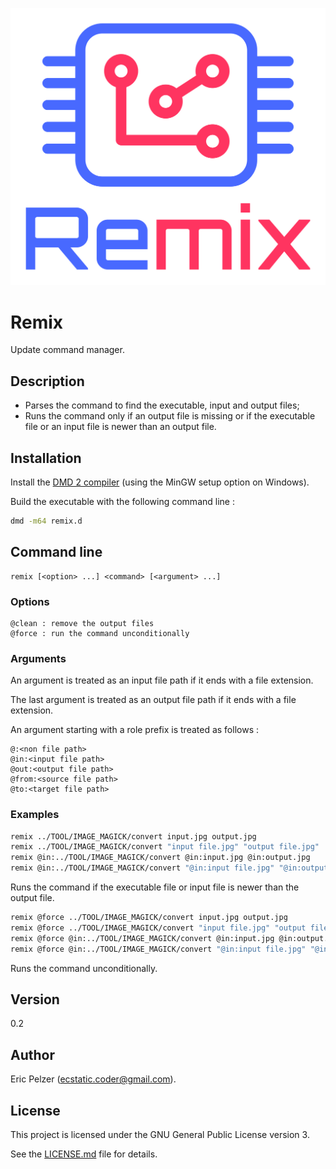 ![](https://github.com/senselogic/REMIX/blob/master/LOGO/remix.png)

# Remix

Update command manager.

## Description

*   Parses the command to find the executable, input and output files;
*   Runs the command only if an output file is missing or if the executable file or an input file is newer than an output file.

## Installation

Install the [DMD 2 compiler](https://dlang.org/download.html) (using the MinGW setup option on Windows).

Build the executable with the following command line :

```bash
dmd -m64 remix.d
```

## Command line

```
remix [<option> ...] <command> [<argument> ...]
```

### Options

```
@clean : remove the output files
@force : run the command unconditionally
```

### Arguments

An argument is treated as an input file path if it ends with a file extension.

The last argument is treated as an output file path if it ends with a file extension.

An argument starting with a role prefix is treated as follows :

```
@:<non file path>
@in:<input file path>
@out:<output file path>
@from:<source file path>
@to:<target file path>
```

### Examples

```bash
remix ../TOOL/IMAGE_MAGICK/convert input.jpg output.jpg
remix ../TOOL/IMAGE_MAGICK/convert "input file.jpg" "output file.jpg"
remix @in:../TOOL/IMAGE_MAGICK/convert @in:input.jpg @in:output.jpg
remix @in:../TOOL/IMAGE_MAGICK/convert "@in:input file.jpg" "@in:output file.jpg"
```

Runs the command if the executable file or input file is newer than the output file.

```bash
remix @force ../TOOL/IMAGE_MAGICK/convert input.jpg output.jpg
remix @force ../TOOL/IMAGE_MAGICK/convert "input file.jpg" "output file.jpg"
remix @force @in:../TOOL/IMAGE_MAGICK/convert @in:input.jpg @in:output.jpg
remix @force @in:../TOOL/IMAGE_MAGICK/convert "@in:input file.jpg" "@in:output file.jpg"
```

Runs the command unconditionally.

## Version

0.2

## Author

Eric Pelzer (ecstatic.coder@gmail.com).

## License

This project is licensed under the GNU General Public License version 3.

See the [LICENSE.md](LICENSE.md) file for details.
